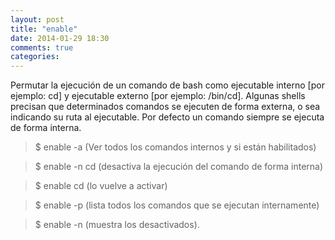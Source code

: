 ```yaml
---
layout: post
title: "enable"
date: 2014-01-29 18:30
comments: true
categories: 
---
```

Permutar la ejecución de un comando de bash como ejecutable interno [por ejemplo: cd] y ejecutable externo [por ejemplo: /bin/cd]. Algunas shells precisan que determinados comandos se ejecuten de forma externa, o sea indicando su ruta al ejecutable. Por defecto un comando siempre se ejecuta de forma interna.

>$ enable -a (Ver todos los comandos internos y si están habilitados)

>$ enable -n cd (desactiva la ejecución del comando de forma interna)

>$ enable cd (lo vuelve a activar)

>$ enable -p (lista todos los comandos que se ejecutan internamente)

>$ enable -n (muestra los desactivados).

